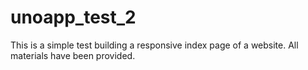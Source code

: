 # unoapp_test_2

This is a simple test building a responsive index page of a website. All materials have been provided.
